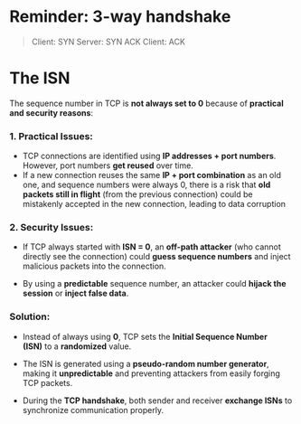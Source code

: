 # Reminder: 3-way handshake
> Client: SYN
> Server: SYN ACK
> Client: ACK
# The ISN
The sequence number in TCP is **not always set to 0** because of **practical and security reasons**:
### **1. Practical Issues:**
- TCP connections are identified using **IP addresses + port numbers**. However, port numbers **get reused** over time.
- If a new connection reuses the same **IP + port combination** as an old one, and sequence numbers were always 0, there is a risk that **old packets still in flight** (from the previous connection) could be mistakenly accepted in the new connection, leading to data corruption
### **2. Security Issues:**

- If TCP always started with **ISN = 0**, an **off-path attacker** (who cannot directly see the connection) could **guess sequence numbers** and inject malicious packets into the connection.
    
- By using a **predictable** sequence number, an attacker could **hijack the session** or **inject false data**.
    
### **Solution:**
- Instead of always using **0**, TCP sets the **Initial Sequence Number (ISN)** to a **randomized** value.
    
- The ISN is generated using a **pseudo-random number generator**, making it **unpredictable** and preventing attackers from easily forging TCP packets.
    
- During the **TCP handshake**, both sender and receiver **exchange ISNs** to synchronize communication properly.